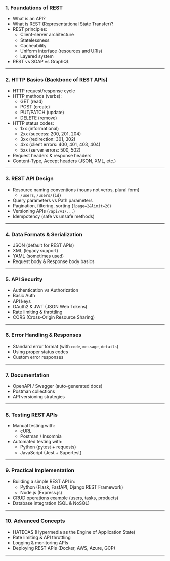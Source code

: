
### 1. **Foundations of REST**

* What is an API?
* What is REST (Representational State Transfer)?
* REST principles:
  * Client-server architecture
  * Statelessness
  * Cacheability
  * Uniform interface (resources and URIs)
  * Layered system
* REST vs SOAP vs GraphQL

---

### 2. **HTTP Basics (Backbone of REST APIs)**

* HTTP request/response cycle
* HTTP methods (verbs):
  * GET (read)
  * POST (create)
  * PUT/PATCH (update)
  * DELETE (remove)
* HTTP status codes:
  * 1xx (informational)
  * 2xx (success: 200, 201, 204)
  * 3xx (redirection: 301, 302)
  * 4xx (client errors: 400, 401, 403, 404)
  * 5xx (server errors: 500, 502)
* Request headers & response headers
* Content-Type, Accept headers (JSON, XML, etc.)

---

### 3. **REST API Design**

* Resource naming conventions (nouns not verbs, plural form)
  * `/users`, `/users/{id}`
* Query parameters vs Path parameters
* Pagination, filtering, sorting (`?page=2&limit=20`)
* Versioning APIs (`/api/v1/...`)
* Idempotency (safe vs unsafe methods)

---

### 4. **Data Formats & Serialization**

* JSON (default for REST APIs)
* XML (legacy support)
* YAML (sometimes used)
* Request body & Response body basics

---

### 5. **API Security**

* Authentication vs Authorization
* Basic Auth
* API keys
* OAuth2 & JWT (JSON Web Tokens)
* Rate limiting & throttling
* CORS (Cross-Origin Resource Sharing)

---

### 6. **Error Handling & Responses**

* Standard error format (with `code`, `message`, `details`)
* Using proper status codes
* Custom error responses

---

### 7. **Documentation**

* OpenAPI / Swagger (auto-generated docs)
* Postman collections
* API versioning strategies

---

### 8. **Testing REST APIs**

* Manual testing with:
  * cURL
  * Postman / Insomnia
* Automated testing with:
  * Python (pytest + requests)
  * JavaScript (Jest + Supertest)

---

### 9. **Practical Implementation**

* Building a simple REST API in:
  * Python (Flask, FastAPI, Django REST Framework)
  * Node.js (Express.js)
* CRUD operations example (users, tasks, products)
* Database integration (SQL & NoSQL)

---

### 10. **Advanced Concepts**

* HATEOAS (Hypermedia as the Engine of Application State)
* Rate limiting & API throttling
* Logging & monitoring APIs
* Deploying REST APIs (Docker, AWS, Azure, GCP)

---
